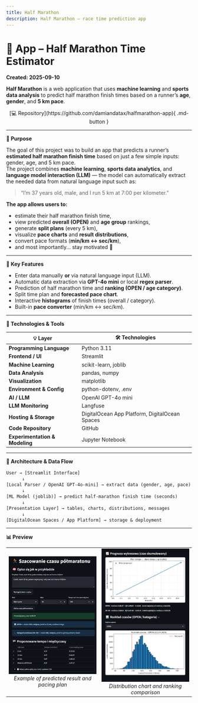 ```yaml
---
title: Half Marathon
description: Half Marathon – race time prediction app
---
```


# 🏃 App – Half Marathon Time Estimator

**Created: 2025-09-10**

**Half Marathon** is a web application that uses **machine learning** and **sports data analysis** to predict half marathon finish times based on a runner’s **age**, **gender**, and **5 km pace**.

<div align="center" markdown>
[💻 Repository](https://github.com/damiandatax/halfmarathon-app){ .md-button }
</div>

---

**🎯 Purpose**

The goal of this project was to build an app that predicts a runner’s **estimated half marathon finish time** based on just a few simple inputs: gender, age, and 5 km pace.  
The project combines **machine learning**, **sports data analytics**, and **language model interaction (LLM)** — the model can automatically extract the needed data from natural language input such as:  
> “I’m 37 years old, male, and I run 5 km at 7:00 per kilometer.”

**The app allows users to:**

- estimate their half marathon finish time,  
- view predicted **overall (OPEN)** and **age group** rankings,  
- generate **split plans** (every 5 km),  
- visualize **pace charts** and **result distributions**,  
- convert pace formats (**min/km ↔ sec/km**),  
- and most importantly... stay motivated 💪

---

**🚀 Key Features**

- Enter data manually **or** via natural language input (LLM).  
- Automatic data extraction via **GPT-4o mini** or local **regex parser**.  
- Prediction of half marathon time and **ranking (OPEN / age category)**.  
- Split time plan and **forecasted pace chart**.  
- Interactive **histograms** of finish times (overall / category).  
- Built-in **pace converter** (min/km ↔ sec/km).

---

**🧩 Technologies & Tools**

| 💡 Layer | 🛠️ Technologies |
|-----------|-----------------------------|
| **Programming Language** | Python 3.11 |
| **Frontend / UI** | Streamlit |
| **Machine Learning** | scikit-learn, joblib |
| **Data Analysis** | pandas, numpy |
| **Visualization** | matplotlib |
| **Environment & Config** | python-dotenv, .env |
| **AI / LLM** | OpenAI GPT-4o mini |
| **LLM Monitoring** | Langfuse |
| **Hosting & Storage** | DigitalOcean App Platform, DigitalOcean Spaces |
| **Code Repository** | GitHub |
| **Experimentation & Modeling** | Jupyter Notebook |

---

**🧠 Architecture & Data Flow**

```text
User → [Streamlit Interface]
      ↓
[Local Parser / OpenAI GPT-4o-mini] → extract data (gender, age, pace)
      ↓
[ML Model (joblib)] → predict half-marathon finish time (seconds)
      ↓
[Presentation Layer] → tables, charts, distributions, messages
      ↓
[DigitalOcean Spaces / App Platform] → storage & deployment
```

---
**📊 Preview**
<div align="center">
  <table>
    <tr>
      <td align="center" width="50%">
        <img src="./screan_halfmarathon.png"
             alt="Main application screen – input and prediction"
             width="100%">
        <br>
        <em>Example of predicted result and pacing plan</em>
      </td>
      <td align="center" width="50%">
        <img src="./screan_halfmarathon_1.png"
             alt="Charts and result distribution"
             width="100%">
        <br>
        <em>Distribution chart and ranking comparison</em>
      </td>
    </tr>
  </table>
</div>

